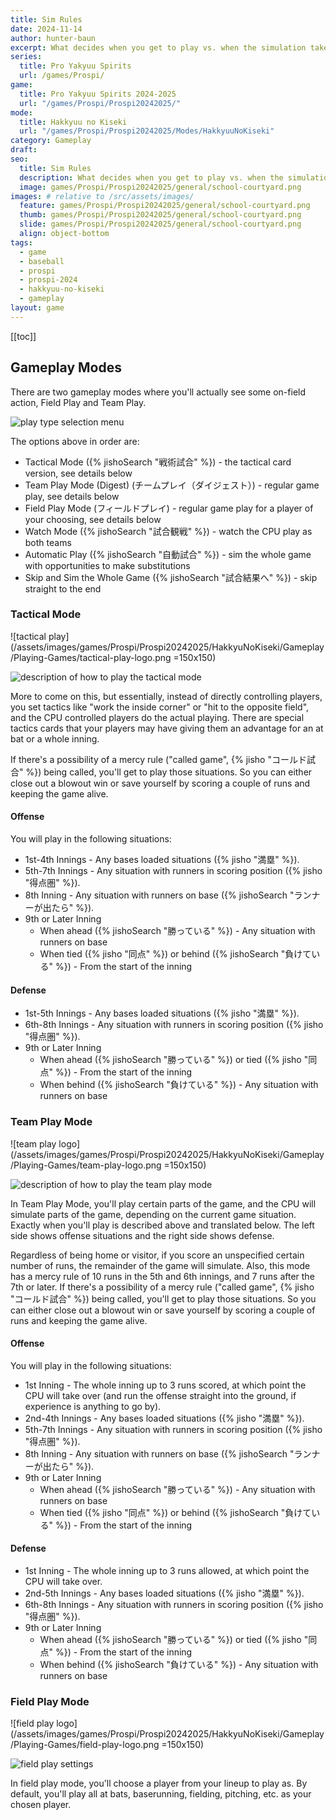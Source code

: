 ```yaml
---
title: Sim Rules
date: 2024-11-14
author: hunter-baun
excerpt: What decides when you get to play vs. when the simulation takes over?
series:
  title: Pro Yakyuu Spirits
  url: /games/Prospi/
game: 
  title: Pro Yakyuu Spirits 2024-2025
  url: "/games/Prospi/Prospi20242025/"
mode: 
  title: Hakkyuu no Kiseki
  url: "/games/Prospi/Prospi20242025/Modes/HakkyuuNoKiseki"
category: Gameplay
draft: 
seo:
  title: Sim Rules
  description: What decides when you get to play vs. when the simulation takes over?
  image: games/Prospi/Prospi20242025/general/school-courtyard.png
images: # relative to /src/assets/images/
  feature: games/Prospi/Prospi20242025/general/school-courtyard.png
  thumb: games/Prospi/Prospi20242025/general/school-courtyard.png
  slide: games/Prospi/Prospi20242025/general/school-courtyard.png
  align: object-bottom
tags:
  - game
  - baseball
  - prospi
  - prospi-2024
  - hakkyuu-no-kiseki
  - gameplay
layout: game
---
```

[[toc]]
<article class="prose max-w-xl lg:max-w-4xl lg:prose-lg">

## Gameplay Modes

There are two gameplay modes where you'll actually see some on-field action, Field Play and Team Play.

![play type selection menu](/assets/images/games/Prospi/Prospi20242025/HakkyuNoKiseki/Gameplay/Playing-Games/play-type.png)

The options above in order are:
* Tactical Mode ({% jishoSearch "戦術試合" %}) - the tactical card version, see details below
* Team Play Mode (Digest) (チームプレイ（ダイジェスト）) - regular game play, see details below
* Field Play Mode (フィールドプレイ) - regular game play for a player of your choosing, see details below
* Watch Mode ({% jishoSearch "試合観戦" %}) - watch the CPU play as both teams
* Automatic Play ({% jishoSearch "自動試合" %}) - sim the whole game with opportunities to make substitutions
* Skip and Sim the Whole Game ({% jishoSearch "試合結果へ" %}) - skip straight to the end

### Tactical Mode
![tactical play](/assets/images/games/Prospi/Prospi20242025/HakkyuNoKiseki/Gameplay/Playing-Games/tactical-play-logo.png =150x150)

![description of how to play the tactical mode](/assets/images/games/Prospi/Prospi20242025/HakkyuNoKiseki/Gameplay/Playing-Games/tactical-play-sim-rules.png)

More to come on this, but essentially, instead of directly controlling players, you set tactics like "work the inside corner" or "hit to the opposite field", and the CPU controlled players do the actual playing. There are special tactics cards that your players may have giving them an advantage for an at bat or a whole inning.

If there's a possibility of a mercy rule ("called game", {% jisho "コールド試合" %}) being called, you'll get to play those situations. So you can either close out a blowout win or save yourself by scoring a couple of runs and keeping the game alive.

#### Offense
You will play in the following situations:

* 1st-4th Innings - Any bases loaded situations ({% jisho "満塁" %}).
* 5th-7th Innings - Any situation with runners in scoring position ({% jisho "得点圏" %}).
* 8th Inning - Any situation with runners on base ({% jishoSearch "ランナーが出たら" %}).
* 9th or Later Inning
  * When ahead ({% jishoSearch "勝っている" %}) - Any situation with runners on base
  * When tied ({% jisho "同点" %}) or behind ({% jishoSearch "負けている" %}) - From the start of the inning

#### Defense

* 1st-5th Innings - Any bases loaded situations ({% jisho "満塁" %}).
* 6th-8th Innings - Any situation with runners in scoring position ({% jisho "得点圏" %}).
* 9th or Later Inning
  * When ahead ({% jishoSearch "勝っている" %}) or tied ({% jisho "同点" %}) - From the start of the inning
  * When behind ({% jishoSearch "負けている" %}) - Any situation with runners on base


### Team Play Mode

![team play logo](/assets/images/games/Prospi/Prospi20242025/HakkyuNoKiseki/Gameplay/Playing-Games/team-play-logo.png =150x150)

![description of how to play the team play mode](/assets/images/games/Prospi/Prospi20242025/HakkyuNoKiseki/Gameplay/Playing-Games/team-play-sim-rules.png)

In Team Play Mode, you'll play certain parts of the game, and the CPU will simulate parts of the game, depending on the current game situation. Exactly when you'll play is described above and translated below. The left side shows offense situations and the right side shows defense.

Regardless of being home or visitor, if you score an unspecified certain number of runs, the remainder of the game will simulate. Also, this mode has a mercy rule of 10 runs in the 5th and 6th innings, and 7 runs after the 7th or later. If there's a possibility of a mercy rule ("called game", {% jisho "コールド試合" %}) being called, you'll get to play those situations. So you can either close out a blowout win or save yourself by scoring a couple of runs and keeping the game alive.

#### Offense
You will play in the following situations:

* 1st Inning - The whole inning up to 3 runs scored, at which point the CPU will take over (and run the offense straight into the ground, if experience is anything to go by).
* 2nd-4th Innings - Any bases loaded situations ({% jisho "満塁" %}).
* 5th-7th Innings - Any situation with runners in scoring position ({% jisho "得点圏" %}).
* 8th Inning - Any situation with runners on base ({% jishoSearch "ランナーが出たら" %}).
* 9th or Later Inning
  * When ahead ({% jishoSearch "勝っている" %}) - Any situation with runners on base
  * When tied ({% jisho "同点" %}) or behind ({% jishoSearch "負けている" %}) - From the start of the inning

#### Defense

* 1st Inning - The whole inning up to 3 runs allowed, at which point the CPU will take over.
* 2nd-5th Innings - Any bases loaded situations ({% jisho "満塁" %}).
* 6th-8th Innings - Any situation with runners in scoring position ({% jisho "得点圏" %}).
* 9th or Later Inning
  * When ahead ({% jishoSearch "勝っている" %}) or tied ({% jisho "同点" %}) - From the start of the inning
  * When behind ({% jishoSearch "負けている" %}) - Any situation with runners on base

### Field Play Mode
![field play logo](/assets/images/games/Prospi/Prospi20242025/HakkyuNoKiseki/Gameplay/Playing-Games/field-play-logo.png =150x150)

![field play settings](/assets/images/games/Prospi/Prospi20242025/HakkyuNoKiseki/Gameplay/Playing-Games/field-play-settings.png)

In field play mode, you'll choose a player from your lineup to play as. By default, you'll play all at bats, baserunning, fielding, pitching, etc. as your chosen player.

</article>